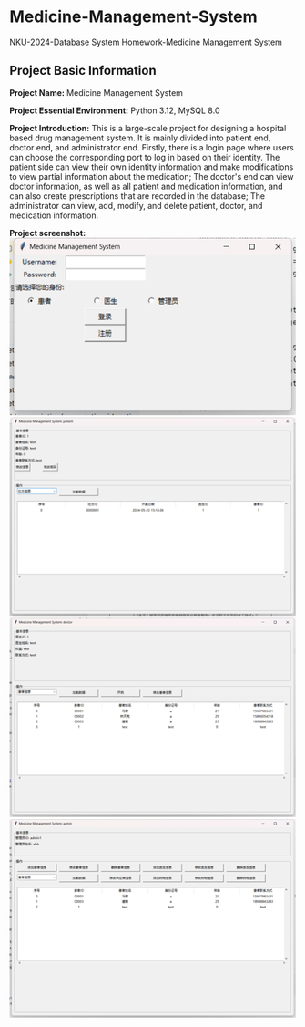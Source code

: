 # Medicine-Management-System
NKU-2024-Database System Homework-Medicine Management System

## Project Basic Information
**Project Name:** Medicine Management System  

**Project Essential Environment:** Python 3.12, MySQL 8.0  

**Project Introduction:** This is a large-scale project for designing a hospital based drug management system. It is mainly divided into patient end, doctor end, and administrator end. Firstly, there is a login page where users can choose the corresponding port to log in based on their identity. The patient side can view their own identity information and make modifications to view partial information about the medication; The doctor's end can view doctor information, as well as all patient and medication information, and can also create prescriptions that are recorded in the database; The administrator can view, add, modify, and delete patient, doctor, and medication information.  

**Project screenshot:**  
![alt text](image.png)  
![alt text](image-1.png)  
![alt text](image-2.png)  
![alt text](image-3.png)  
